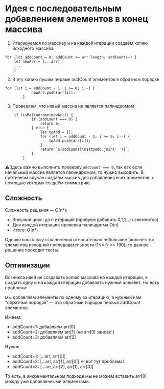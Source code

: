 # Идея с последовательным добавлением элементов в конец массива

1. Итерируемся по массиву и на каждой итерации создаём копию исходного массива
```
for (let addCount = 0; addCount <= arr.length; addCount++) {
    let newArr = [...arr];
    ....
    }
```
2. В эту копию пушим первые addCount элементов в обратном порядке
```
for (let i = addCount - 1; i >= 0; i--) {
            newArr.push(arr[i]);
        }
```
3. Проверяем, что новый массив не является палиндромом
```
    if (isPalindrome(newArr)) {
            if (addCount === 0) {
                return 0;
            } else {
                let toAdd = [];
                for (let i = addCount - 1; i >= 0; i--) {
                    toAdd.push(arr[i]);
                }
                return `${addCount}\n${toAdd.join(' ')}`;
            }
        }
```
⚠️Здесь важно выполнить проверку `addCount === 0`, так как если начальный массив является палиндромом, то нужно выходить. 
В противном случае создаём массив для добавления всех элементов, с помощью которых создаём симметрию.

## Сложность

Сложность решения — O(n²):    

- Внешний цикл: до n итераций (пробуем добавить 0,1,2...n элементов)
- Для каждой итерации: проверка палиндрома O(n)
- Итого: O(n²)

Однако поскольку ограничения относительно небольшие (количество элементов исходной последовательности (1<= N <= 100), то данное решение проходит тесты.

## Оптимизации

Возникла идея не создавать копию массива на каждой итерации, а создать одну и на каждой итерации добавлять нужный элемент.
Но есть проблема:

мы добавляем элементы по одному за итерацию, а нужный нам "обратный порядок" — это обратный порядок первых addCount элементов.

Имеем:
- addCount=1: добавляем arr[0]
- addCount=2: добавляем arr[1] (не arr[0] заново!)
- addCount=3: добавляем arr[2]

Нужно:
- addCount=1: [...arr, arr[0]]
- addCount=2: [...arr, arr[1], arr[0]] ← вот тут проблема!
- addCount=3: [...arr, arr[2], arr[1], arr[0]]

То есть, в инкрементальном подходе мы не можем вставить arr[0] между уже добавленными элементами.
